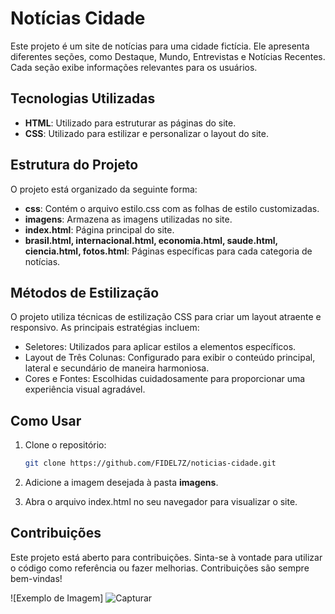 # Notícias Cidade

Este projeto é um site de notícias para uma cidade fictícia. Ele apresenta diferentes seções, como Destaque, Mundo, Entrevistas e Notícias Recentes. Cada seção exibe informações relevantes para os usuários.

## Tecnologias Utilizadas

- **HTML**: Utilizado para estruturar as páginas do site.
- **CSS**: Utilizado para estilizar e personalizar o layout do site.

## Estrutura do Projeto

O projeto está organizado da seguinte forma:

- **css**: Contém o arquivo estilo.css com as folhas de estilo customizadas.
- **imagens**: Armazena as imagens utilizadas no site.
- **index.html**: Página principal do site.
- **brasil.html, internacional.html, economia.html, saude.html, ciencia.html, fotos.html**: Páginas específicas para cada categoria de notícias.

## Métodos de Estilização

O projeto utiliza técnicas de estilização CSS para criar um layout atraente e responsivo. As principais estratégias incluem:

- Seletores: Utilizados para aplicar estilos a elementos específicos.
- Layout de Três Colunas: Configurado para exibir o conteúdo principal, lateral e secundário de maneira harmoniosa.
- Cores e Fontes: Escolhidas cuidadosamente para proporcionar uma experiência visual agradável.

## Como Usar

1. Clone o repositório:

    ```bash
    git clone https://github.com/FIDEL7Z/noticias-cidade.git
    ```

2. Adicione a imagem desejada à pasta **imagens**.

3. Abra o arquivo index.html no seu navegador para visualizar o site.

## Contribuições

Este projeto está aberto para contribuições. Sinta-se à vontade para utilizar o código como referência ou fazer melhorias. Contribuições são sempre bem-vindas!

![Exemplo de Imagem]
![Capturar](https://github.com/FIDEL7Z/noticias-cidade/assets/103468557/ad2e898f-5b35-4f20-841d-a198fc8d3ef9)
